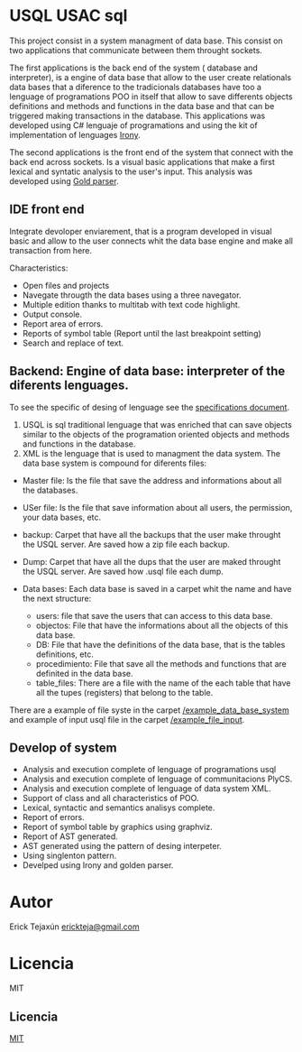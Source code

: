 
# USQL USAC sql

This project consist in a system managment of data base. This consist on two applications that communicate between them throught sockets. 

The first applications is the back end of the system ( database and interpreter), is a engine of data base that allow to the user create relationals data bases that a diference to the tradicionals databases have too a lenguage of programations POO in itself that allow to save differents objects definitions and methods and functions in the data base and that can be triggered making transactions in the database. This applications was developed using C# lenguaje of programations and using the kit of implementation of lenguages [Irony](https://archive.codeplex.com/?p=irony). 

The second applications is the front end of the system that connect with the back end across sockets. Is a visual basic applications that make a first lexical and syntatic analysis to the user's input.  This analysis was developed using [Gold parser](http://www.goldparser.org/).

## IDE front end
Integrate devoloper enviarement, that is a program developed in visual basic and allow to the user connects whit the data base engine and make all transaction from here. 

Characteristics:
  - Open files and projects
  - Navegate througth the data bases using a three navegator. 
  - Multiple edition thanks to multitab with text code highlight.   
  - Output console.  
  - Report area of errors. 
  - Reports of symbol table (Report until the last breakpoint setting)  
  - Search and replace of text.    


## Backend: Engine of data base: interpreter of the diferents lenguages. 
To see the specific of desing of lenguage see the [specifications document](/project_document.pdf). 
1. USQL is sql traditional lenguage that was enriched that can save objects similar to the objects of the programation oriented objects and methods and functions in the database.  
2. XML is the lenguage that is used to managment the data system. The data base system is compound for diferents files:
- Master file: Is the file that save the address and informations about all the databases. 
- USer file: Is the file that save information about all users, the permission, your data bases, etc. 
- backup: Carpet that have all the backups that the user make throught the USQL server. Are saved how a zip file each backup.
- Dump: Carpet that have all the dups that the user are maked throught the USQL server. Are saved how .usql file each dump. 
- Data bases: Each data base is saved in a carpet whit the name and have the next structure:

  - users: file that save the users that can access to this data base.
  - objectos: File that have the informations about all the objects of this data base.
  - DB: File that have the definitions of the data base, that is the tables definitions, etc.
  - procedimiento: File that save all the methods and functions that are definited in the data base. 
  - table_files: There are a file with the name of the each table that have all the tupes (registers) that belong to the table. 

There are a example of file syste in the carpet [/example_data_base_system](/example_data_base_system) and example of input usql file in the carpet [/example_file_input](/example_file_input).


## Develop of system
  - Analysis and execution complete of lenguage of programations usql
  - Analysis and execution complete of lenguage of communitacions PlyCS. 
  - Analysis and execution complete of lenguage of data system XML.
  - Support of class and all characteristics of POO.  
  - Lexical, syntactic and semantics analisys complete. 
  - Report of errors. 
  - Report of symbol table by graphics using graphviz. 
  - Report of AST generated. 
  - AST generated using the pattern of desing interpeter. 
  - Using singlenton pattern. 
  - Develped using Irony and golden parser.

# Autor
  Erick Tejaxún
  erickteja@gmail.com

# Licencia 
  MIT 


## Licencia
[MIT](https://choosealicense.com/licenses/mit/)
